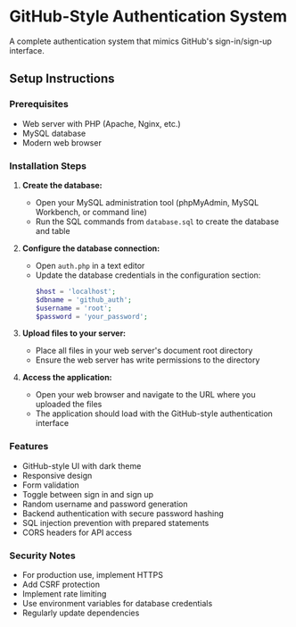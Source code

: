 # GitHub-Style Authentication System

A complete authentication system that mimics GitHub's sign-in/sign-up interface.

## Setup Instructions

### Prerequisites
- Web server with PHP (Apache, Nginx, etc.)
- MySQL database
- Modern web browser

### Installation Steps

1. **Create the database:**
   - Open your MySQL administration tool (phpMyAdmin, MySQL Workbench, or command line)
   - Run the SQL commands from `database.sql` to create the database and table

2. **Configure the database connection:**
   - Open `auth.php` in a text editor
   - Update the database credentials in the configuration section:
     ```php
     $host = 'localhost';
     $dbname = 'github_auth';
     $username = 'root';
     $password = 'your_password';
     ```

3. **Upload files to your server:**
   - Place all files in your web server's document root directory
   - Ensure the web server has write permissions to the directory

4. **Access the application:**
   - Open your web browser and navigate to the URL where you uploaded the files
   - The application should load with the GitHub-style authentication interface

### Features
- GitHub-style UI with dark theme
- Responsive design
- Form validation
- Toggle between sign in and sign up
- Random username and password generation
- Backend authentication with secure password hashing
- SQL injection prevention with prepared statements
- CORS headers for API access

### Security Notes
- For production use, implement HTTPS
- Add CSRF protection
- Implement rate limiting
- Use environment variables for database credentials
- Regularly update dependencies